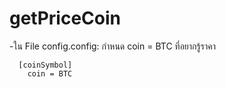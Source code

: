 # getPriceCoin
-ใน File config.config: กำหนด coin = BTC ที่อยากรู้ราคา

      [coinSymbol]
        coin = BTC
